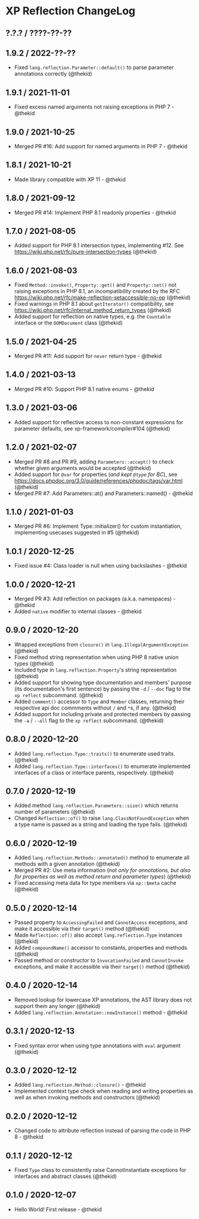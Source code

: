 XP Reflection ChangeLog
=======================

## ?.?.? / ????-??-??

## 1.9.2 / 2022-??-??

* Fixed `lang.reflection.Parameter::default()` to parse parameter
  annotations correctly
  (@thekid)

## 1.9.1 / 2021-11-01

* Fixed excess named arguments not raising exceptions in PHP 7 - @thekid

## 1.9.0 / 2021-10-25

* Merged PR #16: Add support for named arguments in PHP 7 - @thekid

## 1.8.1 / 2021-10-21

* Made library compatible with XP 11 - @thekid

## 1.8.0 / 2021-09-12

* Merged PR #14: Implement PHP 8.1 readonly properties - @thekid

## 1.7.0 / 2021-08-05

* Added support for PHP 8.1 intersection types, implementing #12. See
  https://wiki.php.net/rfc/pure-intersection-types
  (@thekid)

## 1.6.0 / 2021-08-03

* Fixed `Method::invoke()`, `Property::get()` and `Property::set()` not
  raising exceptions in PHP 8.1, an incompatibility created by the RFC
  https://wiki.php.net/rfc/make-reflection-setaccessible-no-op
  (@thekid)
* Fixed warnings in PHP 8.1 about `getIterator()` compatibility, see
  https://wiki.php.net/rfc/internal_method_return_types
  (@thekid)
* Added support for reflection on native types, e.g. the `Countable`
  interface or the `DOMDocument` class
  (@thekid)

## 1.5.0 / 2021-04-25

* Merged PR #11: Add support for `never` return type - @thekid

## 1.4.0 / 2021-03-13

* Merged PR #10: Support PHP 8.1 native enums - @thekid

## 1.3.0 / 2021-03-06

* Added support for reflective access to non-constant expressions for
  parameter defaults, see xp-framework/compiler#104
  (@thekid)

## 1.2.0 / 2021-02-07

* Merged PR #8 and PR #9, adding `Parameters::accept()` to check whether
  given arguments would be accepted
  (@thekid)
* Added support for `@var` for properties (*and kept `@type` for BC*),
  see https://docs.phpdoc.org/3.0/guide/references/phpdoc/tags/var.html
  (@thekid)
* Merged PR #7: Add Parameters::at() and Parameters::named() - @thekid

## 1.1.0 / 2021-01-03

* Merged PR #6: Implement Type::initializer() for custom instantiation,
  implementing usecases suggested in #5
  (@thekid)

## 1.0.1 / 2020-12-25

* Fixed issue #4: Class loader is null when using backslashes - @thekid

## 1.0.0 / 2020-12-21

* Merged PR #3: Add reflection on packages (a.k.a. namespaces) - @thekid
* Added `native` modifier to internal classes - @thekid

## 0.9.0 / 2020-12-20

* Wrapped exceptions from `closure()` in `lang.IllegalArgumentException`
  (@thekid)
* Fixed method string representation when using PHP 8 native union types
  (@thekid)
* Included type in `lang.reflection.Property`'s string representation
  (@thekid)
* Added support for showing type documentation and members' purpose (its
  documentation's first sentence) by passing the `-d` / `--doc` flag to
  the `xp reflect` subcommand.
  (@thekid)
* Added `comment()` accessor to `Type` and `Member` classes, returning
  their respective api doc commments without `/` and `*`s, if any.
  (@thekid)
* Added support for including private and protected members by passing
  the `-a` / `--all` flag to the `xp reflect` subcommand.
  (@thekid)

## 0.8.0 / 2020-12-20

* Added `lang.reflection.Type::traits()` to enumerate used traits.
  (@thekid)
* Added `lang.reflection.Type::interfaces()` to enumerate implemented
  interfaces of a class or interface parents, respectively.
  (@thekid)

## 0.7.0 / 2020-12-19

* Added method `lang.reflection.Parameters::size()` which returns number
  of parameters
  (@thekid)
* Changed `Reflection::of()` to raise `lang.ClassNotFoundException` when
  a type name is passed as a string and loading the type fails.
  (@thekid)

## 0.6.0 / 2020-12-19

* Added `lang.reflection.Methods::annotated()` method to enumerate all
  methods with a given annotation
  (@thekid)
* Merged PR #2: Use meta information (*not only for annotations, but also
  for properties as well as method return and parameter types*)
  (@thekid)
* Fixed accessing meta data for type members via `xp::$meta` cache
  (@thekid)

## 0.5.0 / 2020-12-14

* Passed property to `AccessingFailed` and `CannotAccess` exceptions,
  and make it accessible via their `target()` method
  (@thekid)
* Made `Reflection::of()` also accept `lang.reflection.Type` instances
  (@thekid)
* Added `compoundName()` accessor to constants, properties and methods
  (@thekid)
* Passed method or constructor to `InvocationFailed` and `CannotInvoke`
  exceptions, and make it accessible via their `target()` method
  (@thekid)

## 0.4.0 / 2020-12-14

* Removed lookup for lowercase XP annotations, the AST library does not
  support them any longer
  (@thekid)
* Added `lang.reflection.Annotation::newInstance()` method - @thekid

## 0.3.1 / 2020-12-13

* Fixed syntax error when using type annotations with `eval` argument
  (@thekid)

## 0.3.0 / 2020-12-12

* Added `lang.reflection.Method::closure()` - @thekid
* Implemented context type check when reading and writing properties as
  well as when invoking methods and constructors
  (@thekid)

## 0.2.0 / 2020-12-12

* Changed code to attribute reflection instead of parsing the code in
  PHP 8 - @thekid

## 0.1.1 / 2020-12-12

* Fixed `Type` class to consistently raise CannotInstantiate exceptions
  for interfaces and abstract classes
  (@thekid)

## 0.1.0 / 2020-12-07

* Hello World! First release - @thekid